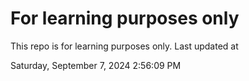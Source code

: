# For learning purposes only
This repo is for learning purposes only.
Last updated at

Saturday, September 7, 2024 2:56:09 PM

